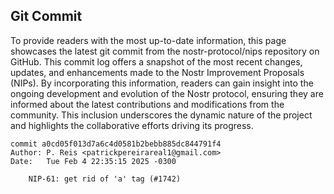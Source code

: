 ## Git Commit
To provide readers with the most up-to-date information, this page showcases the latest git commit from the nostr-protocol/nips repository on GitHub. This commit log offers a snapshot of the most recent changes, updates, and enhancements made to the Nostr Improvement Proposals (NIPs). By incorporating this information, readers can gain insight into the ongoing development and evolution of the Nostr protocol, ensuring they are informed about the latest contributions and modifications from the community. This inclusion underscores the dynamic nature of the project and highlights the collaborative efforts driving its progress.

```shell
commit a0cd05f013d7a6c4d0581b2bebb885dc844791f4
Author: P. Reis <patrickpereirareal1@gmail.com>
Date:   Tue Feb 4 22:35:15 2025 -0300

    NIP-61: get rid of 'a' tag (#1742)
```

